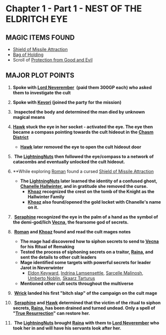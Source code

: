 # Chapter 1 - Part 1 - NEST OF THE ELDRITCH EYE
## MAGIC ITEMS FOUND
- [Shield of Missile Attraction](https://www.dndbeyond.com/magic-items/9814085-shield-of-missile-attraction-uncursed)
- [Bag of Holding](https://www.dndbeyond.com/magic-items/9228356-bag-of-holding)
- Scroll of [Protection from Good and Evil](https://www.dndbeyond.com/spells/2618912-protection-from-evil-and-good)

## MAJOR PLOT POINTS
1. **Spoke with [Lord Neverember](<../NPC's/Lord Neverember.md>)  (paid them 300GP each) who asked them to investigate the cult**

 2.  **Spoke with [Kevori](<../NPC's/Kevori.md>) (joined the party for the mission)**

3.  **Inspected the body and determined the man died by unknown magical means**

4.  **[Hawk](<../PC's/Hawk.md>) stuck the eye in her socket - activated the eye. The eye then became a compass pointing towards the cult hideout in the [Chasm District](<../LOCATIONS/Material Plane/Faerun/Chasm District.md>)**
	- **[Hawk](<../PC's/Hawk.md>) later removed the eye to open the cult hideout door**

5.  **The [LightningNuts](<../PC's/LightningNuts.md>) then followed the eye/compass to a network of catacombs and eventually unlocked the cult hideout.**

6. **While exploring [Roman](<../PC's/Roman.md>) found a cursed [Shield of Missile Attraction](https://www.dndbeyond.com/magic-items/9814085-shield-of-missile-attraction-uncursed)  
	- **The [LightningNuts](<../PC's/LightningNuts.md>) later learned the identity of a confused ghost, [Chanelle Hallwinter](<../NPC's/Minor NPC's/Chanelle Hallwinter.md>), and in gratitude she removed the curse.**
		- **[Khoaz](<../PC's/Khoaz.md>) recognized the crest on the tomb of the Knight as the Hallwinter Family**
		- **[Khoaz](<../PC's/Khoaz.md>) also found/opened the gold locket with Chanelle's name on it.**


7.  **[Seraphine](<../PC's/Seraphine.md>) recognized the eye in the palm of a hand as the symbol of the demi-god/lich [Vecna](<../NPC's/Vecna.md>), the fearsome god of secrets.**

8.  **[Roman](<../PC's/Roman.md>) and [Khoaz](<../PC's/Khoaz.md>) found and read the cult mages notes**
	- **The mage had discovered how to siphon secrets to send to [Vecna](<../NPC's/Vecna.md>) for his Ritual of Remaking**
	- **Tested the process of siphoning secrets on a traitor, [Raina](<../NPC's/Minor NPC's/Raina.md>), and sent the details to other cult leaders**
	- **Mage identified some targets with powerful secrets for leader Jarot in Neverwinter**
		- [Eldon Keyward](<../NPC's/Minor NPC's/Eldon Keyward.md>), [Indrina Lamsensettle](<../NPC's/Minor NPC's/Indrina Lamsensettle.md>), [Sarcelle Malinosh](<../NPC's/Minor NPC's/Sarcelle Malinosh.md>), [Umberto Noblin](<../NPC's/Minor NPC's/Umberto Noblin.md>), [Skaarz Tarturus](<../NPC's/Skaarz Tarturus.md>)
	- **Mentioned other cult sects throughout the multiverse**

9.  **[Wrick](<../PC's/Wrick.md>) landed his first "bitch slap" of the campaign on the cult mage**

10.  **[Seraphine](<../PC's/Seraphine.md>) and [Hawk](<../PC's/Hawk.md>) determined that the victim of the ritual to siphon secrets, [Raina](<../NPC's/Minor NPC's/Raina.md>), has been drained and turned undead. Only a spell of "[True Resurrection](https://www.dndbeyond.com/spells/2619199-true-resurrection)" can restore her.**

11.  **The [LightningNuts](<../PC's/LightningNuts.md>) brought [Raina](<../NPC's/Minor NPC's/Raina.md>) with them to [Lord Neverember](<../NPC's/Lord Neverember.md>) who took her in and will have his servants look after her.**

